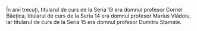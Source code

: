 În anii trecuți, titularul de curs de la Seria 13 era domnul profesor Cornel Băețica, titularul de curs de la Seria 14 era domnul profesor Marius Vlădoiu, iar titularul de curs de la Seria 15 era domnul profesor Dumitru Stamate. 
